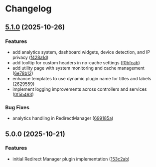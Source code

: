 # Changelog

## [5.1.0](https://github.com/LindemannRock/craft-redirect-manager/compare/v5.0.0...v5.1.0) (2025-10-26)


### Features

* add analytics system, dashboard widgets, device detection, and IP privacy ([f428a1d](https://github.com/LindemannRock/craft-redirect-manager/commit/f428a1d8d350790a51b5acbce665d5f3bb324d38))
* add tooltip for custom headers in no-cache settings ([f0bfcab](https://github.com/LindemannRock/craft-redirect-manager/commit/f0bfcabee48c02084171957d8b36260b61e6d9ce))
* add utility page with system monitoring and cache management ([6e78b12](https://github.com/LindemannRock/craft-redirect-manager/commit/6e78b12bbd3ff9fb9d3b6da4aff0abd520900e6b))
* enhance templates to use dynamic plugin name for titles and labels ([2629559](https://github.com/LindemannRock/craft-redirect-manager/commit/2629559494a4f9ff2a893c43d44da8a554b0dc22))
* implement logging improvements across controllers and services ([0f5b463](https://github.com/LindemannRock/craft-redirect-manager/commit/0f5b4632fb797325b29d74350bac44aead7ce68f))


### Bug Fixes

* analytics handling in RedirectManager ([699185a](https://github.com/LindemannRock/craft-redirect-manager/commit/699185acdb70bb6fd2d7ec863b5bb9f7fd395afe))

## 5.0.0 (2025-10-21)


### Features

* initial Redirect Manager plugin implementation ([153c2ab](https://github.com/LindemannRock/craft-redirect-manager/commit/153c2aba744c196d8b7ea445c329bb87b179b664))
